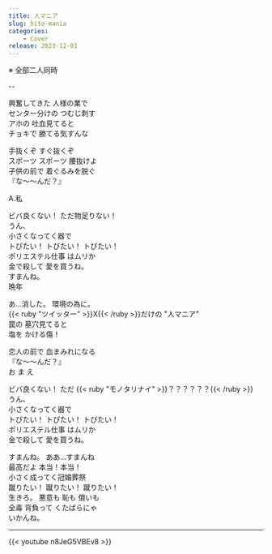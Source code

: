 ```yaml
---
title: 人マニア
slug: hito-mania
categories:
    - Cover
release: 2023-12-01
---
```


※ 全部二人同時

--

興奮してきた 人様の業で  
センター分けの つむじ刺す  
アホの 吐血見てると  
チョキで 勝てる気すんな  

手抜くぞ すぐ抜くぞ  
スポーツ スポーツ 腰抜けよ  
子供の前で 着ぐるみを脱ぐ  
『な〜〜んだ？』  

A.私  

ビバ良くない！ ただ物足りない！  
うん、  
小さくなってく器で  
トびたい！ トびたい！ トびたい！  
ポリエステル仕事 はムリか  
金で殺して 愛を買うね。  
すまんね。  
晩年  

あ…消した。 環境の為に。  
{{< ruby "ツイッター" >}}X{{< /ruby >}}だけの "人マニア"  
罠の 墓穴見てると  
塩を かける傷！  

恋人の前で 血まみれになる  
『な〜〜んだ？』  
お ま え  

ビバ良くない！ ただ {{< ruby "モノタリナイ" >}}？？？？？？{{< /ruby >}}  
うん、  
小さくなってく器で  
トびたい！ トびたい！ トびたい！  
ポリエステル仕事 はムリか  
金で殺して 愛を買うね。  

すまんね。 ああ…すまんね  
最高だよ 本当！本当！  
小さく成ってく冠婚葬祭  
蹴りたい！ 蹴りたい！ 蹴りたい！  
生きろ。 悪意も 恥も 償いも  
全毒 背負って くたばらにゃ  
いかんね。  

---

{{< youtube n8JeG5VBEv8 >}}